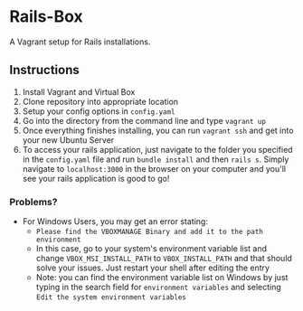 # Rails-Box

A Vagrant setup for Rails installations.

## Instructions

1. Install Vagrant and Virtual Box
2. Clone repository into appropriate location
3. Setup your config options in `config.yaml`
4. Go into the directory from the command line and type `vagrant up`
5. Once everything finishes installing, you can run `vagrant ssh` and get into your new Ubuntu Server
6. To access your rails application, just navigate to the folder you specified in the `config.yaml` file and run `bundle install` and then `rails s`. Simply navigate to `localhost:3000` in the browser on your computer and you'll see your rails application is good to go!

### Problems?

- For Windows Users, you may get an error stating:
    - `Please find the VBOXMANAGE Binary and add it to the path environment`
    - In this case, go to your system's environment variable list and change `VBOX_MSI_INSTALL_PATH` to `VBOX_INSTALL_PATH` and that should solve your issues. Just restart your shell after editing the entry
    - Note: you can find the environment variable list on Windows by just typing in the search field for `environment variables` and selecting `Edit the system environment variables`
